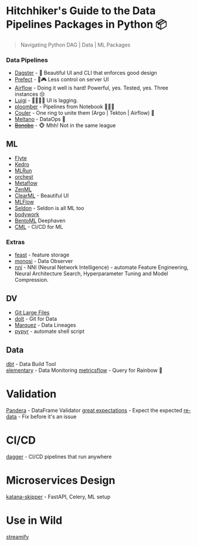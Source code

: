 # Hitchhiker's Guide to the Data Pipelines Packages in Python 📦
> Navigating Python DAG | Data | ML Packages

### Data Pipelines
* [Dagster](https://github.com/dagster-io/dagster) - 👑 Beautiful UI and CLI that enforces good design 
* [Prefect](https://github.com/PrefectHQ/prefect) - 🙈🎮 Less control on server UI 
* [Airflow](https://github.com/apache/airflow) - Doing it well is hard! Powerful, yes. Tested, yes. Three instances 😒 
* [Luigi](https://github.com/spotify/luigi) - 👴🏾🧓🏾 UI is lagging.
* [ploomber](https://github.com/ploomber/ploomber) - Pipelines from Notebook 🤷🏿‍♂️
* [Couler](https://github.com/couler-proj/couler) - One ring to unite them (Argo | Tekton | Airflow) 💍
* [Meltano](https://github.com/meltano/meltano) - DataOps 🧇
* ~~[Bonobo](https://github.com/python-bonobo/bonobo)~~ - 🐵 Mhh! Not in the same league 


## ML
* [Flyte](https://github.com/flyteorg/flyte)
* [Kedro](https://github.com/kedro-org/kedro)
* [MLRun](https://github.com/mlrun/mlrun)
* [orchest](https://github.com/orchest/orchest)
* [Metaflow](https://github.com/Netflix/metaflow)
* [ZenML](https://github.com/zenml-io/zenml)
* [ClearML](https://github.com/allegroai/clearml) - Beautiful UI
* [MLFlow](https://github.com/mlflow/mlflow)
* [Seldon](https://github.com/SeldonIO/seldon-core) - Seldon is all ML too
* [bodywork](https://bodywork.readthedocs.io/en/latest/#what-problems-does-bodywork-solve)
* [BentoML](https://github.com/bentoml/BentoML)
Deephaven
* [CML](https://github.com/iterative/cml) - CI/CD for ML

### Extras

* [feast](https://github.com/feast-dev/feast) - feature storage
* [monosi](https://github.com/monosidev/monosi) - Data Observer 
* [nni](https://github.com/microsoft/nni) - NNI (Neural Network Intelligence) - automate Feature Engineering, Neural Architecture Search, Hyperparameter Tuning and Model Compression.

## DV
* [Git Large Files](https://git-lfs.github.com/)
* [dolt](https://github.com/dolthub/dolt) - Git for Data
* [Marquez](https://github.com/MarquezProject/marquez) - Data Lineages 
* [pypyr](https://github.com/pypyr/pypyr/) - automate shell script


## Data
[dbt](https://github.com/dbt-labs/dbt-core) - Data Build Tool<br>
[elementary](https://github.com/elementary-data/elementary) - Data Monitoring 
[metricsflow](https://github.com/transform-data/metricflow) - Query for Rainbow 🌈 

# Validation

[Pandera](https://pandera.readthedocs.io/en/latest/dataframe_schemas.html) - DataFrame Validator
[great expectations](https://github.com/great-expectations/great_expectations) - Expect the expected
[re-data](https://github.com/re-data/re-data) - Fix before it's an issue


# CI/CD

[dagger](https://github.com/dagger/dagger) - CI/CD pipelines that run anywhere

# Microservices Design
[katana-skipper](https://github.com/katanaml/katana-skipper) - FastAPI, Celery, ML setup 

# Use in Wild
[streamify](https://github.com/ankurchavda/streamify)

